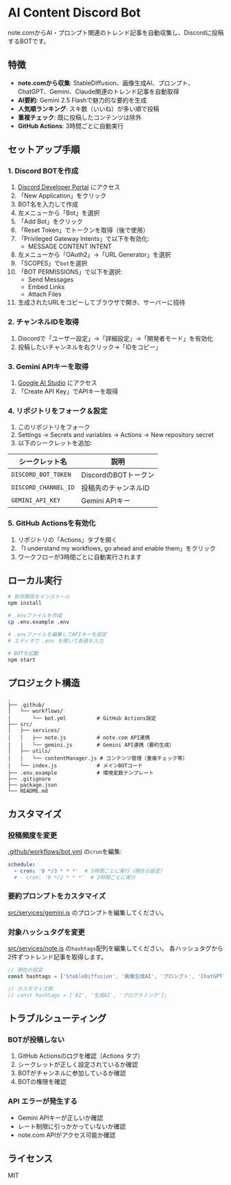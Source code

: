 # AI Content Discord Bot

note.comからAI・プロンプト関連のトレンド記事を自動収集し、Discordに投稿するBOTです。

## 特徴

- **note.comから収集**: StableDiffusion、画像生成AI、プロンプト、ChatGPT、Gemini、Claude関連のトレンド記事を自動取得
- **AI要約**: Gemini 2.5 Flashで魅力的な要約を生成
- **人気順ランキング**: スキ数（いいね）が多い順で投稿
- **重複チェック**: 既に投稿したコンテンツは除外
- **GitHub Actions**: 3時間ごとに自動実行

## セットアップ手順

### 1. Discord BOTを作成

1. [Discord Developer Portal](https://discord.com/developers/applications) にアクセス
2. 「New Application」をクリック
3. BOT名を入力して作成
4. 左メニューから「Bot」を選択
5. 「Add Bot」をクリック
6. 「Reset Token」でトークンを取得（後で使用）
7. 「Privileged Gateway Intents」で以下を有効化:
   - MESSAGE CONTENT INTENT
8. 左メニューから「OAuth2」→「URL Generator」を選択
9. 「SCOPES」で`bot`を選択
10. 「BOT PERMISSIONS」で以下を選択:
    - Send Messages
    - Embed Links
    - Attach Files
11. 生成されたURLをコピーしてブラウザで開き、サーバーに招待

### 2. チャンネルIDを取得

1. Discordで「ユーザー設定」→「詳細設定」→「開発者モード」を有効化
2. 投稿したいチャンネルを右クリック→「IDをコピー」

### 3. Gemini APIキーを取得

1. [Google AI Studio](https://makersuite.google.com/app/apikey) にアクセス
2. 「Create API Key」でAPIキーを取得

### 4. リポジトリをフォーク＆設定

1. このリポジトリをフォーク
2. Settings → Secrets and variables → Actions → New repository secret
3. 以下のシークレットを追加:

| シークレット名 | 説明 |
|-------------|------|
| `DISCORD_BOT_TOKEN` | DiscordのBOTトークン |
| `DISCORD_CHANNEL_ID` | 投稿先のチャンネルID |
| `GEMINI_API_KEY` | Gemini APIキー |

### 5. GitHub Actionsを有効化

1. リポジトリの「Actions」タブを開く
2. 「I understand my workflows, go ahead and enable them」をクリック
3. ワークフローが3時間ごとに自動実行されます

## ローカル実行

```bash
# 依存関係をインストール
npm install

# .envファイルを作成
cp .env.example .env

# .envファイルを編集してAPIキーを設定
# エディタで .env を開いて各値を入力

# BOTを起動
npm start
```

## プロジェクト構造

```
.
├── .github/
│   └── workflows/
│       └── bot.yml          # GitHub Actions設定
├── src/
│   ├── services/
│   │   ├── note.js          # note.com API連携
│   │   └── gemini.js        # Gemini API連携（要約生成）
│   ├── utils/
│   │   └── contentManager.js # コンテンツ管理（重複チェック等）
│   └── index.js             # メインBOTコード
├── .env.example             # 環境変数テンプレート
├── .gitignore
├── package.json
└── README.md
```

## カスタマイズ

### 投稿頻度を変更

[.github/workflows/bot.yml](.github/workflows/bot.yml#L14) の`cron`を編集:

```yaml
schedule:
  - cron: '0 */3 * * *'  # 3時間ごとに実行（現在の設定）
  # - cron: '0 */2 * * *'  # 2時間ごとに実行
```

### 要約プロンプトをカスタマイズ

[src/services/gemini.js](src/services/gemini.js) のプロンプトを編集してください。

### 対象ハッシュタグを変更

[src/services/note.js](src/services/note.js) の`hashtags`配列を編集してください。
各ハッシュタグから2件ずつトレンド記事を取得します。

```javascript
// 現在の設定
const hashtags = ['StableDiffusion', '画像生成AI', 'プロンプト', 'ChatGPT', 'Gemini', 'Claude'];

// カスタマイズ例
// const hashtags = ['AI', '生成AI', 'プログラミング'];
```

## トラブルシューティング

### BOTが投稿しない

1. GitHub Actionsのログを確認（Actions タブ）
2. シークレットが正しく設定されているか確認
3. BOTがチャンネルに参加しているか確認
4. BOTの権限を確認

### API エラーが発生する

- Gemini APIキーが正しいか確認
- レート制限に引っかかっていないか確認
- note.com APIがアクセス可能か確認

## ライセンス

MIT
